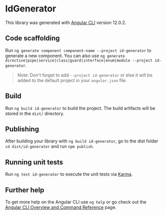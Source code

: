 # IdGenerator

This library was generated with [Angular CLI](https://github.com/angular/angular-cli) version 12.0.2.

## Code scaffolding

Run `ng generate component component-name --project id-generator` to generate a new component. You can also use `ng generate directive|pipe|service|class|guard|interface|enum|module --project id-generator`.
> Note: Don't forget to add `--project id-generator` or else it will be added to the default project in your `angular.json` file. 

## Build

Run `ng build id-generator` to build the project. The build artifacts will be stored in the `dist/` directory.

## Publishing

After building your library with `ng build id-generator`, go to the dist folder `cd dist/id-generator` and run `npm publish`.

## Running unit tests

Run `ng test id-generator` to execute the unit tests via [Karma](https://karma-runner.github.io).

## Further help

To get more help on the Angular CLI use `ng help` or go check out the [Angular CLI Overview and Command Reference](https://angular.io/cli) page.
